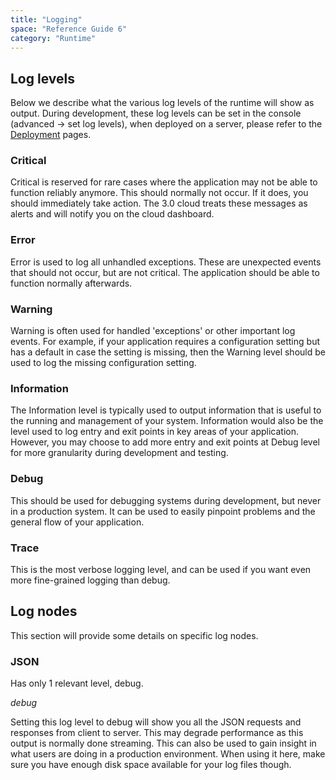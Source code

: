 ```yaml
---
title: "Logging"
space: "Reference Guide 6"
category: "Runtime"
---
```



## Log levels

Below we describe what the various log levels of the runtime will show as output.
During development, these log levels can be set in the console (advanced -> set log levels), when deployed on a server, please refer to the [Deployment](/refguide6/deployment) pages.

### Critical

Critical is reserved for rare cases where the application may not be able to function reliably anymore. This should normally not occur. If it does, you should immediately take action. The 3.0 cloud treats these messages as alerts and will notify you on the cloud dashboard.

### Error

Error is used to log all unhandled exceptions. These are unexpected events that should not occur, but are not critical. The application should be able to function normally afterwards.

### Warning

Warning is often used for handled 'exceptions' or other important log events. For example, if your application requires a configuration setting but has a default in case the setting is missing, then the Warning level should be used to log the missing configuration setting.

### Information

The Information level is typically used to output information that is useful to the running and management of your system. Information would also be the level used to log entry and exit points in key areas of your application. However, you may choose to add more entry and exit points at Debug level for more granularity during development and testing.

### Debug

This should be used for debugging systems during development, but never in a production system. It can be used to easily pinpoint problems and the general flow of your application.

### Trace

This is the most verbose logging level, and can be used if you want even more fine-grained logging than debug.

## Log nodes

This section will provide some details on specific log nodes.

### JSON

Has only 1 relevant level, debug.

_debug_

Setting this log level to debug will show you all the JSON requests and responses from client to server. This may degrade performance as this output is normally done streaming. This can also be used to gain insight in what users are doing in a production environment. When using it here, make sure you have enough disk space available for your log files though.

